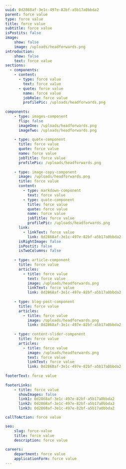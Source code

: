 ```yaml
---
uuid: 0d2868af-3e1c-497e-82bf-a5b17a0bbda2
parent: force value
type: force value
title: force value
subtitle: force value
isPostits: false
image: 
    show: false
    image: /uploads/headforwards.png
introduction:
    show: false
    text: force value
sections:
  - components:
    - content:
      - type: force value
        text: force value
      - quote: force value
        name: force value
        jobRole: force value
        profilePic: /uploads/headforwards.png
        
components:
    - type: images-component
      flip: false
      imageOne: /uploads/headforwards.png
      imageTwo: /uploads/headforwards.png
      
    - type: quote-component
      title: force value
      quote: force value
      name: force value
      jobTitle: force value
      profilePic: /uploads/headforwards.png
      
    - type: image-copy-component
      image: /uploads/headforwards.png
      title: force value
      content:
        - type: markdown-component
          text: force value
        - type: quote-component
          title: force value
          quote: force value
          name: force value
          jobTitle: force value
          profilePic: /uploads/headforwards.png
      link:
        - linkText: force value
          link: 0d2868af-3e1c-497e-82bf-a5b17a0bbda2
      isRightImage: false
      isPostit: false
      isTwoColumns: false
      
    - type: article-component
      title: force value
      articles:
        - title: force value
          text: force value
          image: /uploads/headforwards.png
          linkText: force value
          link: 0d2868af-3e1c-497e-82bf-a5b17a0bbda2
          
    - type: blog-post-component
      title: force value
      articles:
        - title: force value
          image: /uploads/headforwards.png
          link: 0d2868af-3e1c-497e-82bf-a5b17a0bbda2
          
    - type: content-slider-component
      title: force value
      articles:
        - title: force value
          image: /uploads/headforwards.png
          text: force value
          linkText: force value
          link: 0d2868af-3e1c-497e-82bf-a5b17a0bbda2
          
footerText: force value
          
footerLinks:
    - title: force value
      showImages: false
      link1: 0d2868af-3e1c-497e-82bf-a5b17a0bbda2
      link2: 0d2868af-3e1c-497e-82bf-a5b17a0bbda2
      link3: 0d2868af-3e1c-497e-82bf-a5b17a0bbda2

callToAction: force value

seo:
    slug: force-value
    title: force value
    description: force value
    
careers:
    department: force value
    applicationForm: force value
---
```

